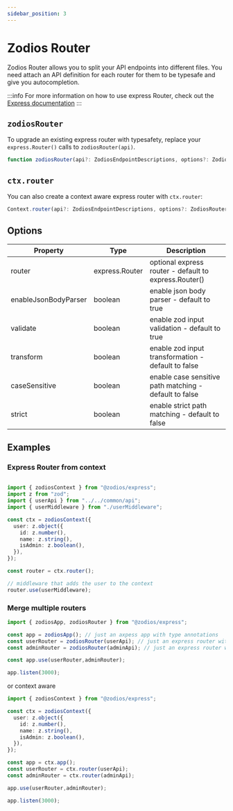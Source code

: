 ```yaml
---
sidebar_position: 3
---
```


# Zodios Router

Zodios Router allows you to split your API endpoints into different files. You need attach an API definition for each router for them to be typesafe and give you autocompletion.

:::info
For more information on how to use express Router, check out the [Express documentation](https://expressjs.com/en/guide/routing.html)
:::

## `zodiosRouter`

To upgrade an existing express router with typesafety, replace your `express.Router()` calls to `zodiosRouter(api)`.  

```ts
function zodiosRouter(api?: ZodiosEndpointDescriptions, options?: ZodiosRouterOptions): ZodiosRouter
```

## `ctx.router`

You can also create a context aware express router with `ctx.router`:

```ts
Context.router(api?: ZodiosEndpointDescriptions, options?: ZodiosRouterOptions): ZodiosRouter
```

## Options

| Property             | Type           | Description                                            |
| -------------------- | -------------- | ------------------------------------------------------ |
| router               | express.Router | optional express router - default to express.Router()  |
| enableJsonBodyParser | boolean        | enable json body parser - default to true              |
| validate             | boolean        | enable zod input validation - default to true          |
| transform            | boolean        | enable zod input transformation - default to false     |
| caseSensitive        | boolean        | enable case sensitive path matching - default to false |
| strict               | boolean        | enable strict path matching - default to false         |


## Examples


### Express Router from context

```ts

import { zodiosContext } from "@zodios/express";
import z from "zod";
import { userApi } from "../../common/api";
import { userMiddleware } from "./userMiddleware";

const ctx = zodiosContext({
  user: z.object({
    id: z.number(),
    name: z.string(),
    isAdmin: z.boolean(),
  }),
});

const router = ctx.router();

// middleware that adds the user to the context
router.use(userMiddleware);
```

### Merge multiple routers

```ts
import { zodiosApp, zodiosRouter } from "@zodios/express";

const app = zodiosApp(); // just an axpess app with type annotations
const userRouter = zodiosRouter(userApi); // just an express router with type annotations and validation middlewares
const adminRouter = zodiosRouter(adminApi); // just an express router with type annotations and validation middlewares

const app.use(userRouter,adminRouter);

app.listen(3000);
```

or context aware

```ts
import { zodiosContext } from "@zodios/express";

const ctx = zodiosContext({
  user: z.object({
    id: z.number(),
    name: z.string(),
    isAdmin: z.boolean(),
  }),
});

const app = ctx.app();
const userRouter = ctx.router(userApi);
const adminRouter = ctx.router(adminApi);

app.use(userRouter,adminRouter);

app.listen(3000);
```
